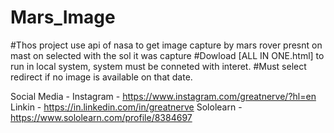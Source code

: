 # Mars_Image
#Thos project use api of nasa to get image capture by mars rover presnt on mast on selected with the sol it was capture
#Dowload [ALL IN ONE.html] to run in local system, system must be conneted with interet.
#Must select redirect if no image is available on that date.

Social Media - 
Instagram - https://www.instagram.com/greatnerve/?hl=en
Linkin - https://in.linkedin.com/in/greatnerve
Sololearn - https://www.sololearn.com/profile/8384697
